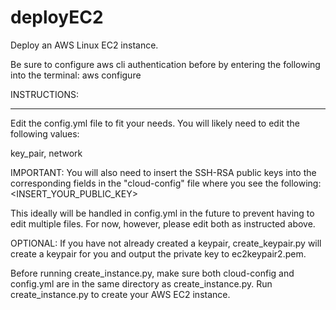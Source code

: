 # deployEC2
Deploy an AWS Linux EC2 instance.

Be sure to configure aws cli authentication before by entering the following into the terminal:
aws configure

INSTRUCTIONS:
_______________________________________________________________________________________
Edit the config.yml file to fit your needs. You will likely need to edit the following values:

key_pair,
network

IMPORTANT:
You will also need to insert the SSH-RSA public keys into the corresponding fields in the "cloud-config" file where you see the following:
<INSERT_YOUR_PUBLIC_KEY>

This ideally will be handled in config.yml in the future to prevent having to edit multiple files. For now, however, please edit both as instructed above.

OPTIONAL: If you have not already created a keypair, create_keypair.py will create a keypair for you and output the private key to ec2keypair2.pem.

Before running create_instance.py, make sure both cloud-config and config.yml are in the same directory as create_instance.py. 
Run create_instance.py to create your AWS EC2 instance.

